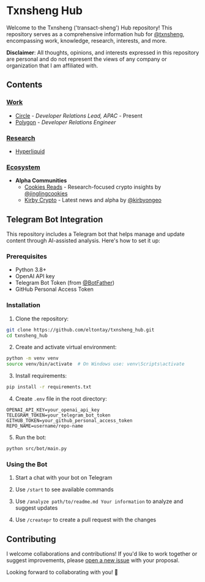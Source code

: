 # Txnsheng Hub

Welcome to the Txnsheng ('transact-sheng') Hub repository! This repository serves as a comprehensive information hub for [@txnsheng](https://twitter.com/txnsheng), encompassing work, knowledge, research, interests, and more.

**Disclaimer**: All thoughts, opinions, and interests expressed in this repository are personal and do not represent the views of any company or organization that I am affiliated with.

## Contents

### [Work](data/work/)
  - [Circle](data/work/circle/) - *Developer Relations Lead, APAC* - Present
  - [Polygon](data/work/polygon/) - *Developer Relations Engineer*

### [Research](data/research/)
  - [Hyperliquid](data/research/hyperliquid/README.md)

### [Ecosystem](data/ecosystem/)
- **Alpha Communities**
  - [Cookies Reads](https://t.me/cookiesreads) - Research-focused crypto insights by [@jinglingcookies](https://x.com/jinglingcookies)
  - [Kirby Crypto](https://t.me/kirbycrypto) - Latest news and alpha by [@kirbyongeo](https://x.com/kirbyongeo)

## Telegram Bot Integration

This repository includes a Telegram bot that helps manage and update content through AI-assisted analysis. Here's how to set it up:

### Prerequisites
- Python 3.8+
- OpenAI API key
- Telegram Bot Token (from [@BotFather](https://t.me/botfather))
- GitHub Personal Access Token

### Installation

1. Clone the repository:
```bash
git clone https://github.com/eltontay/txnsheng_hub.git
cd txnsheng_hub
```


2. Create and activate virtual environment:
```bash
python -m venv venv
source venv/bin/activate  # On Windows use: venv\Scripts\activate
```

3. Install requirements:
```bash
pip install -r requirements.txt
```

4. Create `.env` file in the root directory:
```env
OPENAI_API_KEY=your_openai_api_key
TELEGRAM_TOKEN=your_telegram_bot_token
GITHUB_TOKEN=your_github_personal_access_token
REPO_NAME=username/repo-name
```

5. Run the bot:
```bash
python src/bot/main.py
```

### Using the Bot

1. Start a chat with your bot on Telegram

2. Use `/start` to see available commands

3. Use `/analyze path/to/readme.md Your information` to analyze and suggest updates

4. Use `/createpr` to create a pull request with the changes

## Contributing

I welcome collaborations and contributions! If you'd like to work together or suggest improvements, please [open a new issue](https://github.com/eltontay/txnsheng_hub/issues) with your proposal.

Looking forward to collaborating with you! 🚀